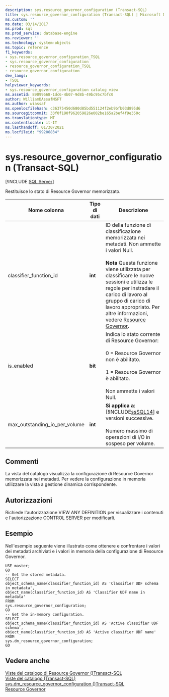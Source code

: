 ```yaml
---
description: sys.resource_governor_configuration (Transact-SQL)
title: sys.resource_governor_configuration (Transact-SQL) | Microsoft Docs
ms.custom: ''
ms.date: 03/14/2017
ms.prod: sql
ms.prod_service: database-engine
ms.reviewer: ''
ms.technology: system-objects
ms.topic: reference
f1_keywords:
- sys.resource_governor_configuration_TSQL
- sys.resource_governor_configuration
- resource_governor_configuration_TSQL
- resource_governor_configuration
dev_langs:
- TSQL
helpviewer_keywords:
- sys.resource_governor_configuration catalog view
ms.assetid: 89099668-1dc6-4b07-9d8b-49bc95c7bfc0
author: WilliamDAssafMSFT
ms.author: wiassaf
ms.openlocfilehash: c36375450d680d85bd551124f2eb9bfb03d895d6
ms.sourcegitcommit: 33f0f190f962059826e002be165a2bef4f9e350c
ms.translationtype: MT
ms.contentlocale: it-IT
ms.lasthandoff: 01/30/2021
ms.locfileid: "99206834"
---
```

# <a name="sysresource_governor_configuration-transact-sql"></a>sys.resource_governor_configuration (Transact-SQL)
[!INCLUDE [SQL Server](../../includes/applies-to-version/sqlserver.md)]

  Restituisce lo stato di Resource Governor memorizzato.  
  
|Nome colonna|Tipo di dati|Descrizione|  
|-----------------|---------------|-----------------|  
|classifier_function_id|**int**|ID della funzione di classificazione memorizzata nei metadati. Non ammette i valori Null.<br /><br /> **Nota** Questa funzione viene utilizzata per classificare le nuove sessioni e utilizza le regole per instradare il carico di lavoro al gruppo di carico di lavoro appropriato. Per altre informazioni, vedere [Resource Governor](../../relational-databases/resource-governor/resource-governor.md).|  
|is_enabled|**bit**|Indica lo stato corrente di Resource Governor:<br /><br /> 0 = Resource Governor non è abilitato.<br /><br /> 1 = Resource Governor è abilitato.<br /><br /> Non ammette i valori Null.|  
|max_outstanding_io_per_volume|**int**|**Si applica a**: [!INCLUDE[ssSQL14](../../includes/sssql14-md.md)] e versioni successive.<br /><br /> Numero massimo di operazioni di I/O in sospeso per volume.|  
  
## <a name="remarks"></a>Commenti  
 La vista del catalogo visualizza la configurazione di Resource Governor memorizzata nei metadati. Per vedere la configurazione in memoria utilizzare la vista a gestione dinamica corrispondente.  
  
## <a name="permissions"></a>Autorizzazioni  
 Richiede l'autorizzazione VIEW ANY DEFINITION per visualizzare i contenuti e l'autorizzazione CONTROL SERVER per modificarli.  
  
## <a name="examples"></a>Esempio  
 Nell'esempio seguente viene illustrato come ottenere e confrontare i valori dei metadati archiviati e i valori in memoria della configurazione di Resource Governor.  
  
```  
USE master;  
GO  
-- Get the stored metadata.  
SELECT   
object_schema_name(classifier_function_id) AS 'Classifier UDF schema in metadata',   
object_name(classifier_function_id) AS 'Classifier UDF name in metadata'  
FROM   
sys.resource_governor_configuration;  
GO  
-- Get the in-memory configuration.  
SELECT   
object_schema_name(classifier_function_id) AS 'Active classifier UDF schema',   
object_name(classifier_function_id) AS 'Active classifier UDF name'  
FROM   
sys.dm_resource_governor_configuration;  
GO  
```  
  
## <a name="see-also"></a>Vedere anche  
 [Viste del catalogo di Resource Governor &#40;&#41;Transact-SQL ](../../relational-databases/system-catalog-views/resource-governor-catalog-views-transact-sql.md)   
 [Viste del catalogo &#40;Transact-SQL&#41;](../../relational-databases/system-catalog-views/catalog-views-transact-sql.md)   
 [sys.dm_resource_governor_configuration &#40;&#41;Transact-SQL ](../../relational-databases/system-dynamic-management-views/sys-dm-resource-governor-configuration-transact-sql.md)   
 [Resource Governor](../../relational-databases/resource-governor/resource-governor.md)  
  
  
